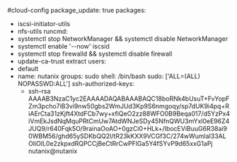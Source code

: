 #cloud-config
package_update: true
packages:
  - iscsi-initiator-utils
  - nfs-utils
runcmd:
  - systemctl stop NetworkManager && systemctl disable NetworkManager
  - systemctl enable '--now' iscsid
  - systemctl stop firewalld && systemctl disable firewall
  - update-ca-trust extract
users:
  - default
  - name: nutanix
    groups: sudo
    shell: /bin/bash
    sudo: ['ALL=(ALL) NOPASSWD:ALL']
    ssh-authorized-keys:
      - ssh-rsa AAAAB3NzaC1yc2EAAAADAQABAAABAQC18boRNk4bUsuT+FvYopFZm3pcho7iB3vi9nw50gbs2WmJUd3Kp9S6nmgoqy/sp7dUK9i4pq+RiAErCta31zKjft4XtdFCb7wy+xfiQeO2zz88WFO0B9Beqa017/d5YzPx4iVmEkJsdNqMquPRtCmUw7AtdWNJeSDy45NfnQWU3mYxl0eE96Z4JUQ9/r640Fqk5O/9rainaOoAO+0gzCi0+HLk+/IbocEViBuuG6R38ai90WBM56/ghd65ySDKbQQ2l/tR23kKXX9VCGf3C/274wWumlaI33ALOliOlL0e2zkpxdRQPCCjBeCtRrCwPFlGa5Y4fSYvP9d65xxG1aPj nutanix@nutanix
      